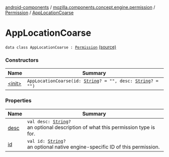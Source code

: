 [android-components](../../../index.md) / [mozilla.components.concept.engine.permission](../../index.md) / [Permission](../index.md) / [AppLocationCoarse](./index.md)

# AppLocationCoarse

`data class AppLocationCoarse : `[`Permission`](../index.md) [(source)](https://github.com/mozilla-mobile/android-components/blob/master/components/concept/engine/src/main/java/mozilla/components/concept/engine/permission/PermissionRequest.kt#L75)

### Constructors

| Name | Summary |
|---|---|
| [&lt;init&gt;](-init-.md) | `AppLocationCoarse(id: `[`String`](https://kotlinlang.org/api/latest/jvm/stdlib/kotlin/-string/index.html)`? = "", desc: `[`String`](https://kotlinlang.org/api/latest/jvm/stdlib/kotlin/-string/index.html)`? = "")` |

### Properties

| Name | Summary |
|---|---|
| [desc](desc.md) | `val desc: `[`String`](https://kotlinlang.org/api/latest/jvm/stdlib/kotlin/-string/index.html)`?`<br>an optional description of what this permission type is for. |
| [id](id.md) | `val id: `[`String`](https://kotlinlang.org/api/latest/jvm/stdlib/kotlin/-string/index.html)`?`<br>an optional native engine-specific ID of this permission. |

